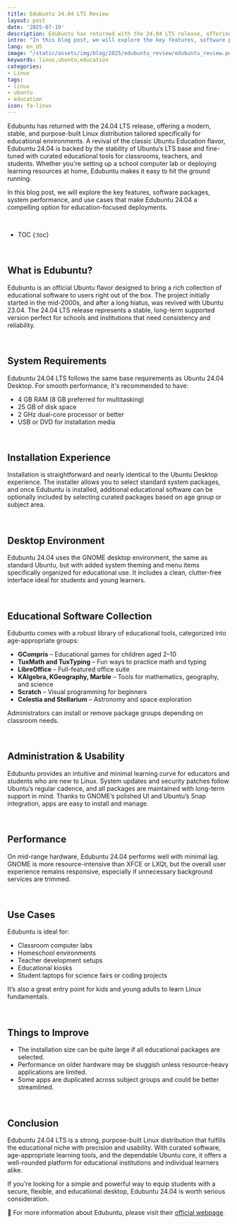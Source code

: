 ```yaml
---
title: Edubuntu 24.04 LTS Review
layout: post
date: '2025-07-19'
description: Edubuntu has returned with the 24.04 LTS release, offering a modern, stable, and purpose-built Linux distribution tailored specifically for educational environments.
intro: "In this blog post, we will explore the key features, software packages, system performance, and use cases that make Edubuntu 24.04 a compelling option for education-focused deployments." 
lang: en_US
image: "/static/assets/img/blog/2025/edubuntu_review/edubuntu_review.png"
keywords: linux,ubuntu,education
categories:
- Linux
tags:
- linux
- ubuntu
- education
icon: fa-linux
---
```


Edubuntu has returned with the 24.04 LTS release, offering a modern, stable, and purpose-built Linux distribution tailored specifically for educational environments. A revival of the classic Ubuntu Education flavor, Edubuntu 24.04 is backed by the stability of Ubuntu’s LTS base and fine-tuned with curated educational tools for classrooms, teachers, and students. Whether you're setting up a school computer lab or deploying learning resources at home, Edubuntu makes it easy to hit the ground running.

In this blog post, we will explore the key features, software packages, system performance, and use cases that make Edubuntu 24.04 a compelling option for education-focused deployments.

<br>

* TOC 
{:toc}

<br>

## What is Edubuntu?

Edubuntu is an official Ubuntu flavor designed to bring a rich collection of educational software to users right out of the box. The project initially started in the mid-2000s, and after a long hiatus, was revived with Ubuntu 23.04. The 24.04 LTS release represents a stable, long-term supported version perfect for schools and institutions that need consistency and reliability.

<br>

## System Requirements

Edubuntu 24.04 LTS follows the same base requirements as Ubuntu 24.04 Desktop. For smooth performance, it's recommended to have:

* 4 GB RAM (8 GB preferred for multitasking)
* 25 GB of disk space
* 2 GHz dual-core processor or better
* USB or DVD for installation media

<br>

## Installation Experience

Installation is straightforward and nearly identical to the Ubuntu Desktop experience. The installer allows you to select standard system packages, and once Edubuntu is installed, additional educational software can be optionally included by selecting curated packages based on age group or subject area.

<br>

## Desktop Environment

Edubuntu 24.04 uses the GNOME desktop environment, the same as standard Ubuntu, but with added system theming and menu items specifically organized for educational use. It includes a clean, clutter-free interface ideal for students and young learners.

<br>

## Educational Software Collection

Edubuntu comes with a robust library of educational tools, categorized into age-appropriate groups:

* **GCompris** – Educational games for children aged 2–10
* **TuxMath and TuxTyping** – Fun ways to practice math and typing
* **LibreOffice** – Full-featured office suite
* **KAlgebra, KGeography, Marble** – Tools for mathematics, geography, and science
* **Scratch** – Visual programming for beginners
* **Celestia and Stellarium** – Astronomy and space exploration

Administrators can install or remove package groups depending on classroom needs.

<br>

## Administration & Usability

Edubuntu provides an intuitive and minimal learning curve for educators and students who are new to Linux. System updates and security patches follow Ubuntu’s regular cadence, and all packages are maintained with long-term support in mind. Thanks to GNOME’s polished UI and Ubuntu’s Snap integration, apps are easy to install and manage.

<br>

## Performance

On mid-range hardware, Edubuntu 24.04 performs well with minimal lag. GNOME is more resource-intensive than XFCE or LXQt, but the overall user experience remains responsive, especially if unnecessary background services are trimmed.

<br>

## Use Cases

Edubuntu is ideal for:

* Classroom computer labs
* Homeschool environments
* Teacher development setups
* Educational kiosks
* Student laptops for science fairs or coding projects

It’s also a great entry point for kids and young adults to learn Linux fundamentals.

<br>

## Things to Improve

* The installation size can be quite large if all educational packages are selected.
* Performance on older hardware may be sluggish unless resource-heavy applications are limited.
* Some apps are duplicated across subject groups and could be better streamlined.

<br>

## Conclusion

Edubuntu 24.04 LTS is a strong, purpose-built Linux distribution that fulfills the educational niche with precision and usability. With curated software, age-appropriate learning tools, and the dependable Ubuntu core, it offers a well-rounded platform for educational institutions and individual learners alike. 

If you're looking for a simple and powerful way to equip students with a secure, flexible, and educational desktop, Edubuntu 24.04 is worth serious consideration.

📝 For more information about Edubuntu, please visit their [official webpage](https://www.edubuntu.org).